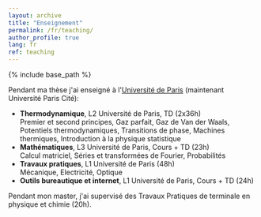 ```yaml
---
layout: archive
title: "Enseignement"
permalink: /fr/teaching/
author_profile: true
lang: fr
ref: teaching
---
```


{% include base_path %}

<!--
{% for post in site.teaching reversed %}
  {% include archive-single.html %}
{% endfor %}
-->
 
Pendant ma thèse j'ai enseigné à l'<a href="https://physique.u-paris.fr/">Université de Paris</a> (maintenant Université Paris Cité):

<ul style="list-style-type:disc;">

<li>
<b>Thermodynamique</b>, L2 Université de Paris, TD (2x36h) <br>
Premier et second principes, Gaz parfait, Gaz de Van der Waals, Potentiels thermodynamiques, Transitions de phase, Machines thermiques, Introduction à la physique statistique
</li>

<li>
<b>Mathématiques</b>, L3 Université de Paris, Cours + TD (23h) <br>
Calcul matriciel, Séries et transformées de Fourier, Probabilités
</li>

<li>
<b>Travaux pratiques</b>, L1 Université de Paris (48h) <br>
Mécanique, Electricité, Optique
</li>

<li>
<b>Outils bureautique et internet</b>, L1 Université de Paris, Cours + TD (24h)
</li>

</ul>


Pendant mon master, j'ai supervisé des Travaux Pratiques de terminale en physique et chimie (20h).
